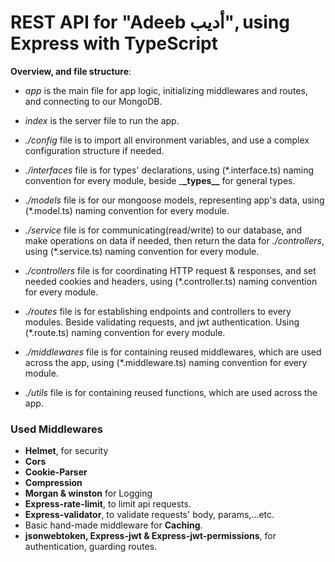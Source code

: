 # REST API for "Adeeb أديب", using Express with TypeScript

**Overview, and file structure**:

- _app_ is the main file for app logic, initializing middlewares and routes, and
  connecting to our MongoDB.

- _index_ is the server file to run the app.

- _./config_ file is to import all environment variables, and use a complex
  configuration structure if needed.

- _./interfaces_ file is for types' declarations, using (\*.interface.ts) naming
  convention for every module, beside \_**\_types\_\_** for general types.

- _./models_ file is for our mongoose models, representing app's data, using
  (\*.model.ts) naming convention for every module.

- _./service_ file is for communicating(read/write) to our database, and make
  operations on data if needed, then return the data for _./controllers_, using
  (\*.service.ts) naming convention for every module.

- _./controllers_ file is for coordinating HTTP request & responses, and set
  needed cookies and headers, using (\*.controller.ts) naming convention for
  every module.

- _./routes_ file is for establishing endpoints and controllers to every
  modules. Beside validating requests, and jwt authentication. Using
  (\*.route.ts) naming convention for every module.

- _./middlewares_ file is for containing reused middlewares, which are used
  across the app, using (\*.middleware.ts) naming convention for every module.

- _./utils_ file is for containing reused functions, which are used across the
  app.

### Used Middlewares

- **Helmet**, for security
- **Cors**
- **Cookie-Parser**
- **Compression**
- **Morgan & winston** for Logging
- **Express-rate-limit**, to limit api requests.
- **Express-validator**, to validate requests' body, params,...etc.
- Basic hand-made middleware for **Caching**.
- **jsonwebtoken, Express-jwt & Express-jwt-permissions**, for authentication,
  guarding routes.
